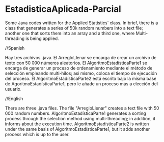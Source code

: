 # EstadisticaAplicada-Parcial
Some Java codes written for the Applied Statistics' class. In brief, there is a class that generates a series of 50k random numbers into a text file; another one that sorts them into an array and a third one, where Multi-threading is being applied.

//Spanish

  Hay tres archivos .java. El ArregloLlenar se encarga de crear un archivo de texto con 50 000 números aleatorios. El AlgoritmoEstadísticaParte1 se encarga de generar un proceso de ordenamiento mediante el método de selección empleando multi-hilos;
  así mismo, coloca el tiempo de ejecución del proceso. El AlgoritmoEstadísticaParte2 está escrito bajo la misma base de AgoritmoEstadísticaParte1, pero le añade un proceso más a elección del usuario.

//English

There are three .java files. The file "ArregloLlenar" creates a text file with 50 000 random numbers. AlgoritmoEstadísticaParte1 generates a sorting process through the selection method using multi-threading; in addition, it informs about the execution time.
AlgoritmoEstadísticaParte2 is written under the same basis of AlgoritmoEstadísticaParte1, but it adds another process which is up to the user.
